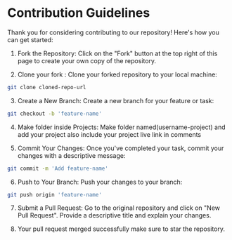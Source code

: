 # Contribution Guidelines

Thank you for considering contributing to our repository! Here's how you can get started:

1. Fork the Repository: Click on the "Fork" button at the top right of this page to create your own copy of the repository.

2. Clone your fork : Clone your forked repository to your local machine:
```bash
git clone cloned-repo-url
```

3. Create a New Branch: Create a new branch for your feature or task: 
```bash
git checkout -b 'feature-name'
```

4. Make folder inside Projects: Make folder named(username-project) and add your project also include your       project  live link in comments

5. Commit Your Changes: Once you've completed your task, commit your changes with a descriptive message: 
```bash
git commit -m 'Add feature-name'
```

6. Push to Your Branch: Push your changes to your branch: 
```bash
git push origin 'feature-name'
```

7. Submit a Pull Request: Go to the original repository and click on "New Pull Request". Provide a descriptive title and explain your changes.

8. Your pull request merged successfully make sure to star the repository.
